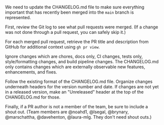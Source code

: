We need to update the CHANGELOG.md file to make sure everything important that has recently been merged into the `main` branch is represented.

First, review the Git log to see what pull requests were merged. (If a change was not done through a pull request, you can safely skip it.)

For each merged pull request, retrieve the PR title and description from GitHub for additional context using `gh pr view`.

Ignore changes which are chores, docs only, CI changes, tests only, style/formatting changes, and build pipeline changes. The CHANGELOG.md only contains changes which are externally observable new features, enhancements, and fixes.

Follow the existing format of the CHANGELOG.md file. Organize changes underneath headers for the version number and date. If changes are not yet in a released version, make an "Unreleased" header at the top of the CHANGELOG.md for those.

Finally, if a PR author is not a member of the team, be sure to include a shout out. (Team members are @noahd1, @lsegal, @brynary, @marschattha, @davehenton, @laura-mlg. They don't need shout outs.)


